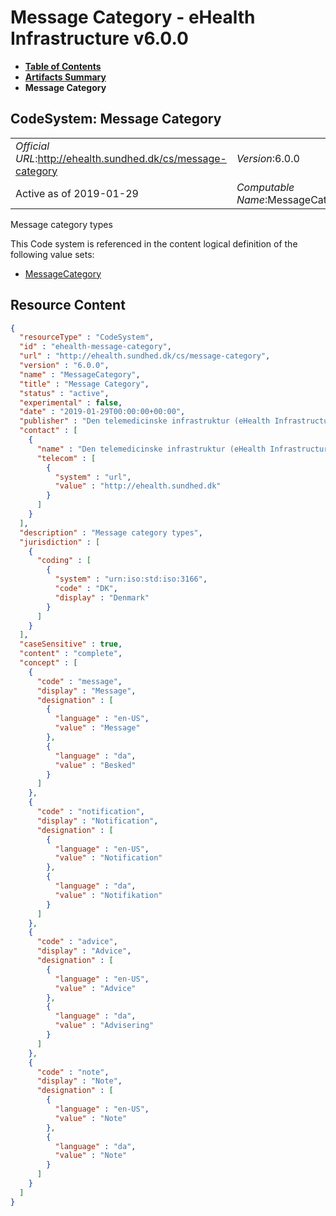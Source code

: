 # Message Category - eHealth Infrastructure v6.0.0

* [**Table of Contents**](toc.md)
* [**Artifacts Summary**](artifacts.md)
* **Message Category**

## CodeSystem: Message Category 

| | |
| :--- | :--- |
| *Official URL*:http://ehealth.sundhed.dk/cs/message-category | *Version*:6.0.0 |
| Active as of 2019-01-29 | *Computable Name*:MessageCategory |

 
Message category types 

 This Code system is referenced in the content logical definition of the following value sets: 

* [MessageCategory](ValueSet-message-category.md)



## Resource Content

```json
{
  "resourceType" : "CodeSystem",
  "id" : "ehealth-message-category",
  "url" : "http://ehealth.sundhed.dk/cs/message-category",
  "version" : "6.0.0",
  "name" : "MessageCategory",
  "title" : "Message Category",
  "status" : "active",
  "experimental" : false,
  "date" : "2019-01-29T00:00:00+00:00",
  "publisher" : "Den telemedicinske infrastruktur (eHealth Infrastructure)",
  "contact" : [
    {
      "name" : "Den telemedicinske infrastruktur (eHealth Infrastructure)",
      "telecom" : [
        {
          "system" : "url",
          "value" : "http://ehealth.sundhed.dk"
        }
      ]
    }
  ],
  "description" : "Message category types",
  "jurisdiction" : [
    {
      "coding" : [
        {
          "system" : "urn:iso:std:iso:3166",
          "code" : "DK",
          "display" : "Denmark"
        }
      ]
    }
  ],
  "caseSensitive" : true,
  "content" : "complete",
  "concept" : [
    {
      "code" : "message",
      "display" : "Message",
      "designation" : [
        {
          "language" : "en-US",
          "value" : "Message"
        },
        {
          "language" : "da",
          "value" : "Besked"
        }
      ]
    },
    {
      "code" : "notification",
      "display" : "Notification",
      "designation" : [
        {
          "language" : "en-US",
          "value" : "Notification"
        },
        {
          "language" : "da",
          "value" : "Notifikation"
        }
      ]
    },
    {
      "code" : "advice",
      "display" : "Advice",
      "designation" : [
        {
          "language" : "en-US",
          "value" : "Advice"
        },
        {
          "language" : "da",
          "value" : "Advisering"
        }
      ]
    },
    {
      "code" : "note",
      "display" : "Note",
      "designation" : [
        {
          "language" : "en-US",
          "value" : "Note"
        },
        {
          "language" : "da",
          "value" : "Note"
        }
      ]
    }
  ]
}

```
